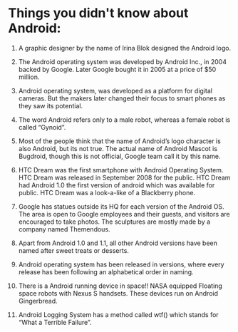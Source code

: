 # Things you didn't know about Android:

1) A graphic designer by the name of Irina Blok designed the Android logo.

2) The Android operating system was developed by Android Inc., in 2004 backed by Google. Later Google bought it in 2005 at a price of $50 million.

3) Android operating system, was developed as a platform for digital cameras.  But the makers later changed their focus to smart phones as they saw its potential.

4) The word Android refers only to a male robot, whereas a female robot is called “Gynoid”. 

5) Most of the people think that the name of Android’s logo character is also Android, but its not true.  The actual name of Android Mascot is Bugdroid, though this is not official, Google team call it by this name.

6) HTC Dream was the first smartphone with Android Operating System. HTC Dream was released in September 2008 for the public. HTC Dream had Android 1.0 the first version of android which was available for public. HTC Dream was a look-a-like of a Blackberry phone.

7) Google has statues outside its HQ for each version of the Android OS. The area is open to Google employees and their guests, and visitors are encouraged to take photos. The sculptures are mostly made by a company named Themendous.

8) Apart from Android 1.0 and 1.1, all other Android versions have been named after sweet treats or desserts.

9) Android operating system has been released in versions, where every release has been following an alphabetical order in naming.

10) There is a Android running device in space!! NASA equipped Floating space robots with Nexus S handsets.  These devices run on Android Gingerbread.

11) Android Logging System has a method called wtf() which stands for “What a Terrible Failure”.
